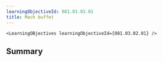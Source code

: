 ```yaml
---
learningObjectiveId: 081.03.02.01
title: Mach buffet
---
```


```tsx eval
<LearningOBjectives learningObjectiveId={081.03.02.01} />
```

## Summary
